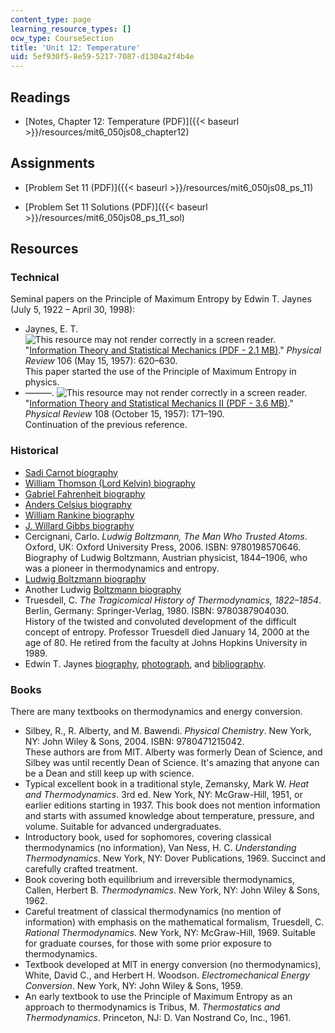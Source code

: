 ```yaml
---
content_type: page
learning_resource_types: []
ocw_type: CourseSection
title: 'Unit 12: Temperature'
uid: 5ef930f5-8e59-5217-7087-d1304a2f4b4e
---
```


Readings
--------

*   [Notes, Chapter 12: Temperature (PDF)]({{< baseurl >}}/resources/mit6_050js08_chapter12)

Assignments
-----------

*   [Problem Set 11 (PDF)]({{< baseurl >}}/resources/mit6_050js08_ps_11)
    
*   [Problem Set 11 Solutions (PDF)]({{< baseurl >}}/resources/mit6_050js08_ps_11_sol)
    

Resources
---------

### Technical

Seminal papers on the Principle of Maximum Entropy by Edwin T. Jaynes (July 5, 1922 – April 30, 1998):

*   Jaynes, E. T. ![This resource may not render correctly in a screen reader.](/images/inacessible.gif)"[Information Theory and Statistical Mechanics (PDF - 2.1 MB)](http://bayes.wustl.edu/etj/articles/theory.1.pdf)." _Physical Review_ 106 (May 15, 1957): 620–630.  
    This paper started the use of the Principle of Maximum Entropy in physics.
*   ———. ![This resource may not render correctly in a screen reader.](/images/inacessible.gif)"[Information Theory and Statistical Mechanics II (PDF - 3.6 MB)](http://bayes.wustl.edu/etj/articles/theory.2.pdf)." _Physical Review_ 108 (October 15, 1957): 171–190.  
    Continuation of the previous reference.

### Historical

*   [Sadi Carnot biography](http://www-groups.dcs.st-andrews.ac.uk/%7Ehistory/Biographies/Carnot_Sadi.html)
*   [William Thomson (Lord Kelvin) biography](http://www-groups.dcs.st-andrews.ac.uk/%7Ehistory/Biographies/Thomson.html)
*   [Gabriel Fahrenheit biography](http://www.notablebiographies.com/Du-Fi/Fahrenheit-Gabriel.html)
*   [Anders Celsius biography](http://www.notablebiographies.com/Ca-Ch/Celsius-Anders.html)
*   [William Rankine biography](http://www-groups.dcs.st-andrews.ac.uk/%7Ehistory/Biographies/Rankine.html)
*   [J. Willard Gibbs biography](http://www-groups.dcs.st-andrews.ac.uk/%7Ehistory/Biographies/Gibbs.html)
*   Cercignani, Carlo. _Ludwig Boltzmann, The Man Who Trusted Atoms_. Oxford, UK: Oxford University Press, 2006. ISBN: 9780198570646.  
    Biography of Ludwig Boltzmann, Austrian physicist, 1844–1906, who was a pioneer in thermodynamics and entropy.
*   [Ludwig Boltzmann biography](http://www-groups.dcs.st-andrews.ac.uk/%7Ehistory/Biographies/Boltzmann.html)
*   Another Ludwig [Boltzmann biography](http://www.mrs.umn.edu/~sungurea/introstat/history/w98/Boltzmann.html)
*   Truesdell, C. _The Tragicomical History of Thermodynamics, 1822–1854_. Berlin, Germany: Springer-Verlag, 1980. ISBN: 9780387904030.  
    History of the twisted and convoluted development of the difficult concept of entropy. Professor Truesdell died January 14, 2000 at the age of 80. He retired from the faculty at Johns Hopkins University in 1989.
*   Edwin T. Jaynes [biography](http://bayes.wustl.edu/etj/etj.html), [photograph](http://bayes.wustl.edu/etj/phys.photo.html), and [bibliography](http://bayes.wustl.edu/etj/node1.html).

### Books

There are many textbooks on thermodynamics and energy conversion.

*   Silbey, R., R. Alberty, and M. Bawendi. _Physical Chemistry_. New York, NY: John Wiley & Sons, 2004. ISBN: 9780471215042.  
    These authors are from MIT. Alberty was formerly Dean of Science, and Silbey was until recently Dean of Science. It's amazing that anyone can be a Dean and still keep up with science.
*   Typical excellent book in a traditional style, Zemansky, Mark W. _Heat and Thermodynamics_. 3rd ed. New York, NY: McGraw-Hill, 1951, or earlier editions starting in 1937. This book does not mention information and starts with assumed knowledge about temperature, pressure, and volume. Suitable for advanced undergraduates.
*   Introductory book, used for sophomores, covering classical thermodynamics (no information), Van Ness, H. C. _Understanding Thermodynamics_. New York, NY: Dover Publications, 1969. Succinct and carefully crafted treatment.
*   Book covering both equilibrium and irreversible thermodynamics, Callen, Herbert B. _Thermodynamics_. New York, NY: John Wiley & Sons, 1962.
*   Careful treatment of classical thermodynamics (no mention of information) with emphasis on the mathematical formalism, Truesdell, C. _Rational Thermodynamics_. New York, NY: McGraw-Hill, 1969. Suitable for graduate courses, for those with some prior exposure to thermodynamics.
*   Textbook developed at MIT in energy conversion (no thermodynamics), White, David C., and Herbert H. Woodson. _Electromechanical Energy Conversion_. New York, NY: John Wiley & Sons, 1959.
*   An early textbook to use the Principle of Maximum Entropy as an approach to thermodynamics is Tribus, M. _Thermostatics and Thermodynamics_. Princeton, NJ: D. Van Nostrand Co, Inc., 1961.